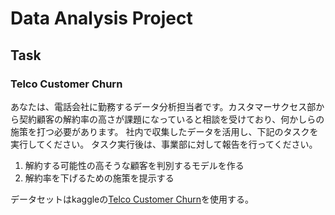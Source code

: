 # Data Analysis Project

## Task

### Telco Customer Churn

あなたは、電話会社に勤務するデータ分析担当者です。カスタマーサクセス部から契約顧客の解約率の高さが課題になっていると相談を受けており、何かしらの施策を打つ必要があります。社内で収集したデータを活用し、下記のタスクを実行してください。
タスク実行後は、事業部に対して報告を行ってください。1. 解約する可能性の高そうな顧客を判別するモデルを作る2. 解約率を下げるための施策を提示する

データセットはkaggleの[Telco Customer Churn](https://www.kaggle.com/datasets/blastchar/telco-customer-churn)を使用する。